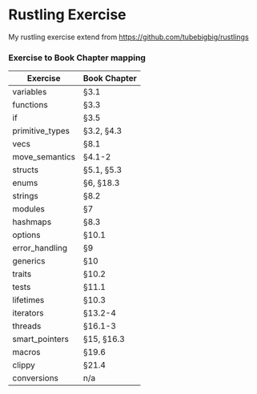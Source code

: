 # Rustling Exercise

My rustling exercise
extend from https://github.com/tubebigbig/rustlings

### Exercise to Book Chapter mapping

| Exercise        | Book Chapter |
| --------------- | ------------ |
| variables       | §3.1         |
| functions       | §3.3         |
| if              | §3.5         |
| primitive_types | §3.2, §4.3   |
| vecs            | §8.1         |
| move_semantics  | §4.1-2       |
| structs         | §5.1, §5.3   |
| enums           | §6, §18.3    |
| strings         | §8.2         |
| modules         | §7           |
| hashmaps        | §8.3         |
| options         | §10.1        |
| error_handling  | §9           |
| generics        | §10          |
| traits          | §10.2        |
| tests           | §11.1        |
| lifetimes       | §10.3        |
| iterators       | §13.2-4      |
| threads         | §16.1-3      |
| smart_pointers  | §15, §16.3   |
| macros          | §19.6        |
| clippy          | §21.4        |
| conversions     | n/a          |
